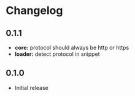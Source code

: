 # Changelog

## 0.1.1

* **core:** protocol should always be http or https
* **loader:** detect protocol in snippet

## 0.1.0

* Initial release
